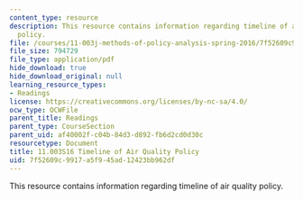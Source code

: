 ```yaml
---
content_type: resource
description: This resource contains information regarding timeline of air quality
  policy.
file: /courses/11-003j-methods-of-policy-analysis-spring-2016/7f52609c9917a5f945ad12423bb962df_MIT11_003JS16_Air_Quality.pdf
file_size: 794729
file_type: application/pdf
hide_download: true
hide_download_original: null
learning_resource_types:
- Readings
license: https://creativecommons.org/licenses/by-nc-sa/4.0/
ocw_type: OCWFile
parent_title: Readings
parent_type: CourseSection
parent_uid: af40002f-c04b-84d3-d892-fb6d2cd0d30c
resourcetype: Document
title: 11.003S16 Timeline of Air Quality Policy
uid: 7f52609c-9917-a5f9-45ad-12423bb962df
---
```

This resource contains information regarding timeline of air quality policy.